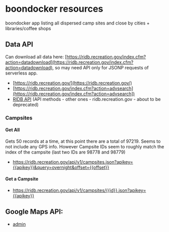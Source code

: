 # boondocker resources

boondocker app listing all dispersed camp sites and close by cities + libraries/coffee shops

## Data API

Can download all data here:
[https://ridb.recreation.gov/index.cfm?action=datadownload](https://ridb.recreation.gov/index.cfm?action=datadownload),
so may need API only for JSONP requests of serverless app.

- [https://ridb.recreation.gov/](https://ridb.recreation.gov/)
- [https://ridb.recreation.gov/index.cfm?action=advsearch](https://ridb.recreation.gov/index.cfm?action=advsearch])
- [RIDB API](http://usda.github.io/RIDB/) (API methods - other ones - ridb.recreation.gov - about to be deprecated)

### Campsites

#### Get All

Gets 50 records at a time, at this point there are a total of 97219. Seems to not include any GPS info.
However Campsite IDs seem to roughly match the index of the campsite (last two IDs are 98778 and 98779)

- https://ridb.recreation.gov/api/v1/campsites.json?apikey={{apikey}}&query=overnight&offset={{offset}}

#### Get a Campsite

- https://ridb.recreation.gov/api/v1/campsites/{{id}}.json?apikey={{apikey}}

## Google Maps API:  

- [admin](https://console.developers.google.com/iam-admin)


